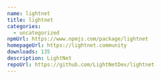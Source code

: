 ```yaml
---
name: lightnet
title: lightnet
categories:
  - uncategorized
npmUrl: https://www.npmjs.com/package/lightnet
homepageUrl: https://lightnet.community
downloads: 135
description: LightNet
repoUrl: https://github.com/LightNetDev/lightnet
---
```

